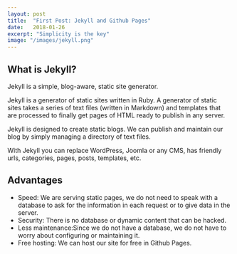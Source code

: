 ```yaml
---
layout: post
title:  "First Post: Jekyll and Github Pages"
date:   2018-01-26
excerpt: "Simplicity is the key"
image: "/images/jekyll.png"
---
```


## What is Jekyll?
Jekyll is a simple, blog-aware, static site generator.

Jekyll is a generator of static sites written in Ruby. A generator of static sites takes a series of text files (written in Markdown) and templates that are processed to finally get pages of HTML ready to publish in any server.

Jekyll is designed to create static blogs. We can publish and maintain our blog by simply managing a directory of text files.

With Jekyll you can replace WordPress, Joomla or any CMS, has friendly urls, categories, pages, posts, templates, etc.

## Advantages

<ul>
    <li>Speed: We are serving static pages, we do not need to speak with a database to ask for the information in each request or to give data in the server.</li>
    <li>Security: There is no database or dynamic content that can be hacked.</li>
    <li>Less maintenance:Since we do not have a database, we do not have to worry about configuring or maintaining it.</li>
    <li>Free hosting: We can host our site for free in Github Pages.</li>
</ul>
